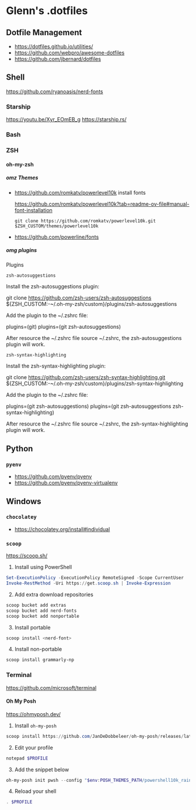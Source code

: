 # Glenn's .dotfiles

## Dotfile Management
- https://dotfiles.github.io/utilities/
- https://github.com/webpro/awesome-dotfiles
- https://github.com/jbernard/dotfiles

## Shell
https://github.com/ryanoasis/nerd-fonts

### Starship
https://youtu.be/Xyr_EOmEB_g
https://starship.rs/

### Bash

### ZSH

#### oh-my-zsh

##### omz Themes

- https://github.com/romkatv/powerlevel10k
  install fonts

  https://github.com/romkatv/powerlevel10k?tab=readme-ov-file#manual-font-installation

  ```
  git clone https://github.com/romkatv/powerlevel10k.git $ZSH_CUSTOM/themes/powerlevel10k
  
  ```
- https://github.com/powerline/fonts

##### omg plugins

Plugins

    zsh-autosuggestions

Install the zsh-autosuggestions plugin:

git clone https://github.com/zsh-users/zsh-autosuggestions ${ZSH_CUSTOM:-~/.oh-my-zsh/custom}/plugins/zsh-autosuggestions

Add the plugin to the ~/.zshrc file:

plugins=(git)
plugins=(git zsh-autosuggestions)

After resource the ~/.zshrc file source ~/.zshrc, the zsh-autosuggestions plugin will work.

    zsh-syntax-highlighting

Install the zsh-syntax-highlighting plugin:

git clone https://github.com/zsh-users/zsh-syntax-highlighting.git ${ZSH_CUSTOM:-~/.oh-my-zsh/custom}/plugins/zsh-syntax-highlighting

Add the plugin to the ~/.zshrc file:

plugins=(git zsh-autosuggestions)
plugins=(git zsh-autosuggestions zsh-syntax-highlighting)

After resource the ~/.zshrc file source ~/.zshrc, the zsh-syntax-highlighting plugin will work.

## Python

### `pyenv`

* https://github.com/pyenv/pyenv
* https://github.com/pyenv/pyenv-virtualenv

## Windows

### `chocolatey`
* https://chocolatey.org/install#individual

### `scoop`
https://scoop.sh/
1. Install using PowerShell
```powershell
Set-ExecutionPolicy -ExecutionPolicy RemoteSigned -Scope CurrentUser
Invoke-RestMethod -Uri https://get.scoop.sh | Invoke-Expression
```
2. Add extra download repositories
```powershell
scoop bucket add extras
scoop bucket add nerd-fonts
scoop bucket add nonportable
```
3. Install portable
```powershell
scoop install <nerd-font>
```
4. Install non-portable
```powershell
scoop install grammarly-np
```

### Terminal

https://github.com/microsoft/terminal

#### Oh My Posh

https://ohmyposh.dev/

1. Install `oh-my-posh`

```powershell
scoop install https://github.com/JanDeDobbeleer/oh-my-posh/releases/latest/download/oh-my-posh.json
```
2. Edit your profile

```powershell
notepad $PROFILE
```
3. Add the snippet below

```powershell
oh-my-posh init pwsh --config "$env:POSH_THEMES_PATH/powershell10k_rainbow.omp.json" | Invoke-Expression
```

4. Reload your shell

```powershell
. $PROFILE
```
